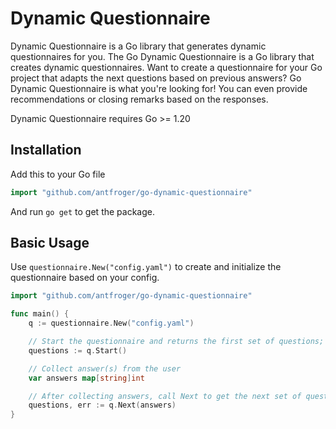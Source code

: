 # Dynamic Questionnaire

Dynamic Questionnaire is a Go library that generates dynamic questionnaires for you.
The Go Dynamic Questionnaire is a Go library that creates dynamic questionnaires. Want to create a questionnaire for your
Go project that adapts the next questions based on previous answers? Go Dynamic Questionnaire is what you're looking for!
You can even provide recommendations or closing remarks based on the responses.

Dynamic Questionnaire requires Go >= 1.20

## Installation

Add this to your Go file

```go
import "github.com/antfroger/go-dynamic-questionnaire"
```

And run `go get` to get the package.

## Basic Usage

Use `questionnaire.New("config.yaml")` to create and initialize the questionnaire based on your config.

```go
import "github.com/antfroger/go-dynamic-questionnaire"

func main() {
    q := questionnaire.New("config.yaml")

    // Start the questionnaire and returns the first set of questions; the one(s) without conditions
    questions := q.Start()

    // Collect answer(s) from the user
    var answers map[string]int

    // After collecting answers, call Next to get the next set of questions based on the answers
    questions, err := q.Next(answers)
}
```
